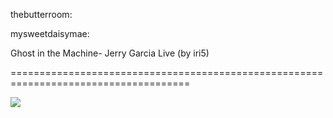<!--
id: 993766983
link: http://tumblr.atmos.org/post/993766983/thebutterroom-mysweetdaisymae-ghost-in-the
slug: thebutterroom-mysweetdaisymae-ghost-in-the
date: Sun Aug 22 2010 11:28:03 GMT-0700 (PDT)
publish: 2010-08-022
tags: 
title: thebutterroom:

mysweetdaisymae:

Ghost in the Machine- Jerry Garcia Live (by iri5)


-->


thebutterroom:

mysweetdaisymae:

Ghost in the Machine- Jerry Garcia Live (by iri5)


=====================================================================================

![](http://25.media.tumblr.com/tumblr_l6hpblPU1j1qafpuzo1_400.jpg)

